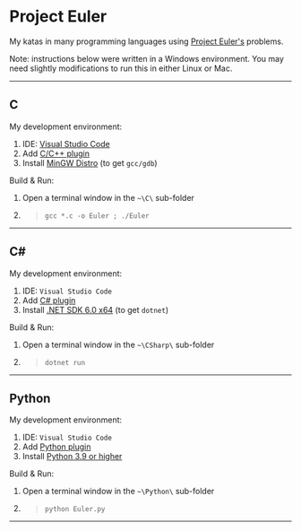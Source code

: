 # Project Euler

My katas in many programming languages using [Project Euler's](https://projecteuler.net/) problems.

Note: instructions below were written in a Windows environment. You may need slightly modifications to run this in either Linux or Mac.

---

## C

My development environment:
1. IDE: [Visual Studio Code](https://code.visualstudio.com/)
2. Add [C/C++ plugin](https://marketplace.visualstudio.com/items?itemName=ms-vscode.cpptools)
3. Install [MinGW Distro](https://nuwen.net/mingw.html) (to get `gcc/gdb`)

Build & Run: 
1. Open a terminal window in the `~\C\` sub-folder
2. > `gcc *.c -o Euler ; ./Euler`

--- 

## C#

My development environment:
1. IDE: `Visual Studio Code`
2. Add [C# plugin](https://marketplace.visualstudio.com/items?itemName=ms-dotnettools.csharp)
3. Install [.NET SDK 6.0 x64](https://dotnet.microsoft.com/en-us/download/dotnet/6.0) (to get `dotnet`)

Build & Run: 
1. Open a terminal window in the `~\CSharp\` sub-folder
2. > `dotnet run`

---

## Python

My development environment:
1. IDE: `Visual Studio Code`
2. Add [Python plugin](https://marketplace.visualstudio.com/items?itemName=ms-python.python)
3. Install [Python 3.9 or higher](https://www.python.org/downloads/)

Build & Run: 
1. Open a terminal window in the `~\Python\` sub-folder
2. > `python Euler.py`

---